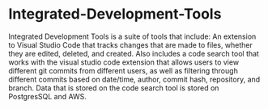 # Integrated-Development-Tools
Integrated Development Tools is a suite of tools that include: An extension to Visual Studio Code that tracks changes that are made to files, whether they are edited, deleted, and created. Also includes a code search tool that works with the visual studio code extension that allows users to view different git commits from different users, as well as filtering through different commits based on date/time, author, commit hash, repository, and branch. Data that is stored on the code search tool is stored on PostgresSQL and AWS.
